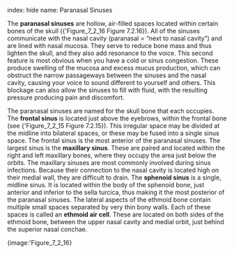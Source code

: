 index: hide
name: Paranasal Sinuses

The  **paranasal sinuses** are hollow, air-filled spaces located within certain bones of the skull ({'Figure_7_2_16 Figure 7.2.16}). All of the sinuses communicate with the nasal cavity (paranasal = “next to nasal cavity”) and are lined with nasal mucosa. They serve to reduce bone mass and thus lighten the skull, and they also add resonance to the voice. This second feature is most obvious when you have a cold or sinus congestion. These produce swelling of the mucosa and excess mucus production, which can obstruct the narrow passageways between the sinuses and the nasal cavity, causing your voice to sound different to yourself and others. This blockage can also allow the sinuses to fill with fluid, with the resulting pressure producing pain and discomfort.

The paranasal sinuses are named for the skull bone that each occupies. The  **frontal sinus** is located just above the eyebrows, within the frontal bone (see {'Figure_7_2_15 Figure 7.2.15}). This irregular space may be divided at the midline into bilateral spaces, or these may be fused into a single sinus space. The frontal sinus is the most anterior of the paranasal sinuses. The largest sinus is the  **maxillary sinus**. These are paired and located within the right and left maxillary bones, where they occupy the area just below the orbits. The maxillary sinuses are most commonly involved during sinus infections. Because their connection to the nasal cavity is located high on their medial wall, they are difficult to drain. The  **sphenoid sinus** is a single, midline sinus. It is located within the body of the sphenoid bone, just anterior and inferior to the sella turcica, thus making it the most posterior of the paranasal sinuses. The lateral aspects of the ethmoid bone contain multiple small spaces separated by very thin bony walls. Each of these spaces is called an  **ethmoid air cell**. These are located on both sides of the ethmoid bone, between the upper nasal cavity and medial orbit, just behind the superior nasal conchae.


{image:'Figure_7_2_16}
        
